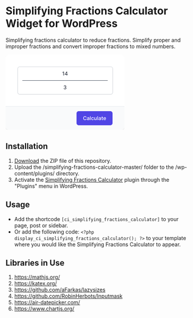 # Simplifying Fractions Calculator Widget for WordPress

Simplifying fractions calculator to reduce fractions. Simplify proper and improper fractions and convert improper fractions to mixed numbers.

![Simplifying Fractions Calculator Input Form](/assets/images/screenshot-1.png "Simplifying Fractions Calculator Input Form")

## Installation

1. [Download](https://github.com/pub-calculator-io/simplifying-fractions-calculator/archive/refs/heads/master.zip) the ZIP file of this repository.
2. Upload the /simplifying-fractions-calculator-master/ folder to the /wp-content/plugins/ directory.
3. Activate the [Simplifying Fractions Calculator](https://www.calculator.io/simplifying-fractions-calculator/ "Simplifying Fractions Calculator Homepage") plugin through the "Plugins" menu in WordPress.

## Usage
* Add the shortcode `[ci_simplifying_fractions_calculator]` to your page, post or sidebar.
* Or add the following code: `<?php display_ci_simplifying_fractions_calculator(); ?>` to your template where you would like the Simplifying Fractions Calculator to appear.

## Libraries in Use
1. https://mathjs.org/
2. https://katex.org/
3. https://github.com/aFarkas/lazysizes
4. https://github.com/RobinHerbots/Inputmask
5. https://air-datepicker.com/
6. https://www.chartjs.org/
